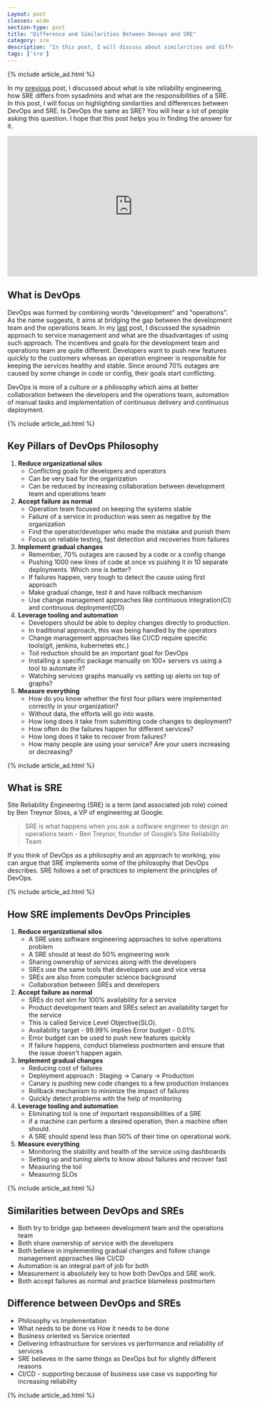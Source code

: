 ```yaml
---
Layout: post
classes: wide
section-type: post
title: "Difference and Similarities Between Devops and SRE"
category: sre
description: "In this post, I will discuss about similarities and difference between devops and sre"
tags: ['sre']
---
```

{% include article_ad.html %}
 
In my [previous](https://shivammitra.com/sre/what-is-a-site-reliability-engineer/) post, I discussed about what is site reliability engineering, how SRE differs from sysadmins and what are the responsibilities of a SRE.
In this post, I will focus on highlighting similarities and differences between DevOps and SRE. Is DevOps the same as SRE? You will hear a lot of people asking this question. I hope that this post helps you in finding the answer for it.

<iframe width="560" height="315" src="https://www.youtube.com/embed/plrsZPkToyY" frameborder="0" allow="accelerometer; autoplay; encrypted-media; gyroscope; picture-in-picture" allowfullscreen></iframe>

## What is DevOps
 
DevOps was formed by combining words "development" and "operations". As the name suggests, it aims at bridging the gap between the development team and the operations team.
In my [last](https://shivammitra.com/sre/what-is-a-site-reliability-engineer/) post, I discussed the sysadmin approach to service management and what are the disadvantages of using such approach.
The incentives and goals for the development team and operations team are quite different. Developers want to push new features quickly to the customers whereas an operation engineer is responsible for keeping the services healthy and stable.
Since around 70% outages are caused by some change in code or config, their goals start conflicting.
 
DevOps is more of a culture or a philosophy which aims at better collaboration between the developers and the operations team, automation of manual tasks and implementation of continuous delivery and continuous deployment.

{% include article_ad.html %}

## Key Pillars of DevOps Philosophy
 
1. **Reduce organizational silos**
   * Conflicting goals for developers and operators
   * Can be very bad for the organization
   * Can be reduced by increasing collaboration between development team and operations team
2. **Accept failure as normal**
   * Operation team focused on keeping the systems stable
   * Failure of a service in production was seen as negative by the organization
   * Find the operator/developer who made the mistake and punish them
   * Focus on reliable testing, fast detection and recoveries from failures
3. **Implement gradual changes**
   * Remember, 70% outages are caused by a code or a config change
   * Pushing 1000 new lines of code at once vs pushing it in 10 separate deployments. Which one is better?
   * If failures happen, very tough to detect the cause using first approach
   * Make gradual change, test it and have rollback mechanism
   * Use change management approaches like continuous integration(CI) and continuous deployment(CD)
4. **Leverage tooling and automation**
   * Developers should be able to deploy changes directly to production.
   * In traditional approach, this was being handled by the operators
   * Change management approaches like CI/CD require specific tools(git, jenkins, kubernetes etc.)
   * Toil reduction should be an important goal for DevOps
   * Installing a specific package manually on 100+ servers vs using a tool to automate it?
   * Watching services graphs manually vs setting up alerts on top of graphs?
5. **Measure everything**
   * How do you know whether the first four pillars were implemented correctly in your organization?
   * Without data, the efforts will go into waste.
   * How long does it take from submitting code changes to deployment?
   * How often do the failures happen for different services?
   * How long does it take to recover from failures?
   * How many people are using your service? Are your users increasing or decreasing?

{% include article_ad.html %}

## What is SRE
 
Site Reliability Engineering (SRE) is a term (and associated job role) coined by Ben Treynor Sloss, a VP of engineering at Google.
> SRE is what happens when you ask a software engineer to design an operations team - Ben Treynor, founder of Google’s Site Reliability Team
 
If you think of DevOps as a philosophy and an approach to working, you can argue that SRE implements some of the philosophy that DevOps describes.
SRE follows a set of practices to implement the principles of DevOps.

{% include article_ad.html %}

## How SRE implements DevOps Principles
 
1. **Reduce organizational silos**
   * A SRE uses software engineering approaches to solve operations problem
   * A SRE should at least do 50% engineering work
   * Sharing ownership of services along with the developers
   * SREs use the same tools that developers use and vice versa
   * SREs are also from computer science background
   * Collaboration between SREs and developers
2. **Accept failure as normal**
   * SREs do not aim for 100% availability for a service
   * Product development team and SREs select an availability target for the service
   * This is called Service Level Objective(SLO).
   * Availability target - 99.99% implies Error budget - 0.01%
   * Error budget can be used to push new features quickly
   * If failure happens, conduct blameless postmortem and ensure that the issue doesn't happen again.
3. **Implement gradual changes**
   * Reducing cost of failures
   * Deployment approach : Staging -> Canary -> Production
   * Canary is pushing new code changes to a few production instances
   * Rollback mechanism to minimize the impact of failures
   * Quickly detect problems with the help of monitoring
4. **Leverage tooling and automation**
   * Eliminating toil is one of important responsibilities of a SRE
   * if a machine can perform a desired operation, then a machine often should.
   * A SRE should spend less than 50% of their time on operational work.
5. **Measure everything**
   * Monitoring the stability and health of the service using dashboards
   * Setting up and tuning alerts to know about failures and recover fast
   * Measuring the toil
   * Measuring SLOs

{% include article_ad.html %}

## Similarities between DevOps and SREs
 
* Both try to bridge gap between development team and the operations team
* Both share ownership of service with the developers
* Both believe in implementing gradual changes and follow change management approaches like CI/CD
* Automation is an integral part of job for both
* Measurement is absolutely key to how both DevOps and SRE work.
* Both accept failures as normal and practice blameless postmortem

## Difference between DevOps and SREs
 
* Philosophy vs Implementation
* What needs to be done vs How it needs to be done
* Business oriented vs Service oriented
* Delivering infrastructure for services vs performance and reliability of services
* SRE believes in the same things as DevOps but for slightly different reasons
* CI/CD - supporting because of business use case vs supporting for increasing reliability
 
{% include article_ad.html %}
    
 

